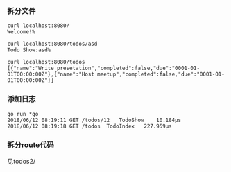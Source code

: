 

### 拆分文件



```shell
curl localhost:8080/
Welcome!%

curl localhost:8080/todos/asd
Todo Show:asd%

curl localhost:8080/todos
[{"name":"Write presetation","completed":false,"due":"0001-01-01T00:00:00Z"},{"name":"Host meetup","completed":false,"due":"0001-01-01T00:00:00Z"}]
```



### 添加日志

```shell
go run *go
2018/06/12 08:19:11 GET	/todos/12	TodoShow	10.184µs
2018/06/12 08:19:18 GET	/todos	TodoIndex	227.959µs

```



### 拆分route代码

见todos2/